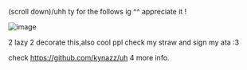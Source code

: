 
  (scroll down)/uhh ty for the follows ig ^^ appreciate it !

  ![image](https://github.com/user-attachments/assets/6ee834a6-de8a-4b2e-932e-623f54b273c2)



2 lazy 2 decorate this,also cool ppl check my straw and sign my ata :3

check https://github.com/kynazz/uh 4 more info.
